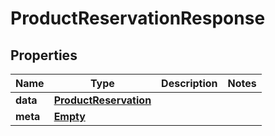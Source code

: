 
# ProductReservationResponse

## Properties
Name | Type | Description | Notes
------------ | ------------- | ------------- | -------------
**data** | [**ProductReservation**](ProductReservation.md) |  | 
**meta** | [**Empty**](Empty.md) |  | 



